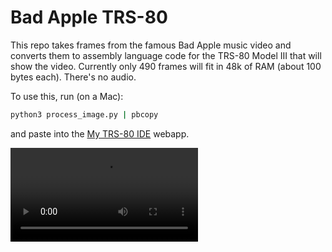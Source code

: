 # Bad Apple TRS-80

This repo takes frames from the famous Bad Apple music video
and converts them to assembly language code for the TRS-80
Model III that will show the video. Currently only 490 frames
will fit in 48k of RAM (about 100 bytes each). There's no audio.

To use this, run (on a Mac):

```sh
python3 process_image.py | pbcopy
```

and paste into the [My TRS-80 IDE](https://www.my-trs-80.com/ide/)
webapp.

![Animation](animation.mov)

